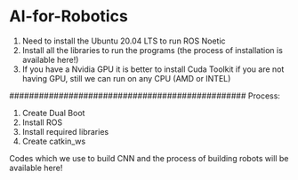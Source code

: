 # AI-for-Robotics

1) Need to install the Ubuntu 20.04 LTS to run ROS Noetic
2) Install all the libraries to run the programs
   (the process of installation is available here!)
3) If you have a Nvidia GPU it is better to install Cuda Toolkit
   if you are not having GPU, still we can run on any CPU (AMD or INTEL)

################################################
Process:
1) Create Dual Boot
2) Install ROS
3) Install required libraries
4) Create catkin_ws

Codes which we use to build CNN and the process of building robots will be available here!
